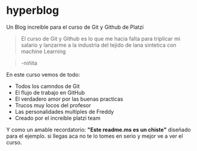 # hyperblog
Un Blog increible para el curso de Git y Github de Platzi

> El curso de Git y Github es lo que me hacia falta para triplicar mi salario y lanzarme a la industria del tejido de lana sintetica con machine Learning

>-niñita

En este curso vemos de todo:
* Todos los camndos de Git
* El flujo de trabajo en GitHub
* El verdadero amor por las buenas practicas
* Trucos muy locos del profesor
* Las personalidades multiples de Freddy
* Creado por el increible platzi team

Y como un amable recordatorio: **"Este readme.ms es un chiste"** diseñado para el ejemplo. si llegas aca no te lo tomes en serio y mejor ve a ver el curso.